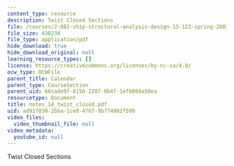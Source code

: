 ```yaml
---
content_type: resource
description: Twist Closed Sections
file: /courses/2-082-ship-structural-analysis-design-13-122-spring-2003/ad91f0302bba1ce047679b774982f599_notes_14_twist_closed.pdf
file_size: 430234
file_type: application/pdf
hide_download: true
hide_download_original: null
learning_resource_types: []
license: https://creativecommons.org/licenses/by-nc-sa/4.0/
ocw_type: OCWFile
parent_title: Calendar
parent_type: CourseSection
parent_uid: 66cade9f-8156-2287-0b4f-1efb004a50ea
resourcetype: Document
title: notes_14_twist_closed.pdf
uid: ad91f030-2bba-1ce0-4767-9b774982f599
video_files:
  video_thumbnail_file: null
video_metadata:
  youtube_id: null
---
```

Twist Closed Sections